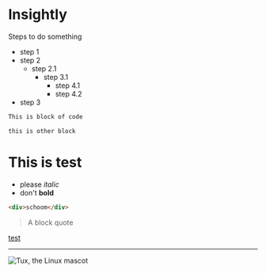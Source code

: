 # Insightly

Steps to do something

* step 1
* step 2
  * step 2.1
    * step 3.1
      * step 4.1
      * step 4.2
* step 3


```html
This is block of code
```

    this is other block

# This is test

* please *italic*
* don't **bold**

```html
<div>schoom</div>
```

> A block quote

[test](https://google.com)

---

![Tux, the Linux mascot](https://www.markdownguide.org//assets/images/tux.png)
